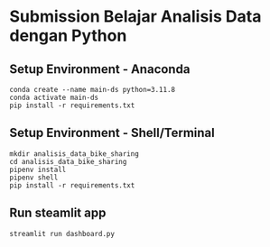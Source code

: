 # Submission Belajar Analisis Data dengan Python

## Setup Environment - Anaconda
```
conda create --name main-ds python=3.11.8
conda activate main-ds
pip install -r requirements.txt
```

## Setup Environment - Shell/Terminal
```
mkdir analisis_data_bike_sharing
cd analisis_data_bike_sharing
pipenv install
pipenv shell
pip install -r requirements.txt
```

## Run steamlit app
```
streamlit run dashboard.py
```
